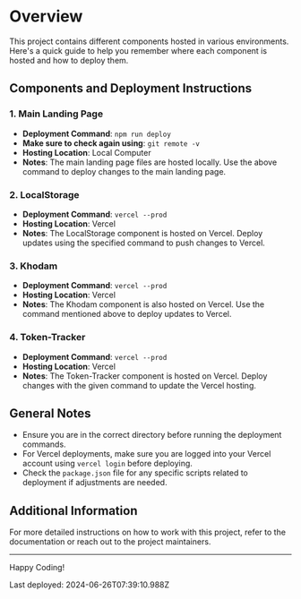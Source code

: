 # Overview

This project contains different components hosted in various environments. Here's a quick guide to help you remember where each component is hosted and how to deploy them.

## Components and Deployment Instructions

### 1. Main Landing Page
- **Deployment Command**: `npm run deploy`
- **Make sure to check again using**: `git remote -v`
- **Hosting Location**: Local Computer
- **Notes**: The main landing page files are hosted locally. Use the above command to deploy changes to the main landing page.

### 2. LocalStorage
- **Deployment Command**: `vercel --prod`
- **Hosting Location**: Vercel
- **Notes**: The LocalStorage component is hosted on Vercel. Deploy updates using the specified command to push changes to Vercel.

### 3. Khodam
- **Deployment Command**: `vercel --prod`
- **Hosting Location**: Vercel
- **Notes**: The Khodam component is also hosted on Vercel. Use the command mentioned above to deploy updates to Vercel.

### 4. Token-Tracker
- **Deployment Command**: `vercel --prod`
- **Hosting Location**: Vercel
- **Notes**: The Token-Tracker component is hosted on Vercel. Deploy changes with the given command to update the Vercel hosting.

## General Notes
- Ensure you are in the correct directory before running the deployment commands.
- For Vercel deployments, make sure you are logged into your Vercel account using `vercel login` before deploying.
- Check the `package.json` file for any specific scripts related to deployment if adjustments are needed.

## Additional Information
For more detailed instructions on how to work with this project, refer to the documentation or reach out to the project maintainers.

---

Happy Coding!


Last deployed: 2024-06-26T07:39:10.988Z